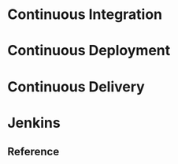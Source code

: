 
# Continuous Integration

# Continuous Deployment

# Continuous Delivery

# Jenkins



## Reference
